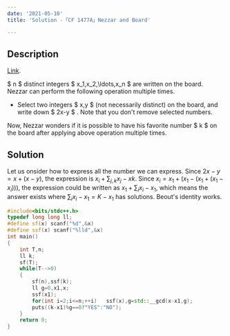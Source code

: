 ```yaml
---
date: '2021-05-10'
title: 'Solution -「CF 1477A」Nezzar and Board'

---
```


## Description

[Link](https://codeforces.com/contest/1477/problem/A).

$ n $ distinct integers $ x_1,x_2,\ldots,x_n $ are written on the board. Nezzar can perform the following operation multiple times.

- Select two integers $ x,y $ (not necessarily distinct) on the board, and write down $ 2x-y $ . Note that you don&#039;t remove selected numbers.

Now, Nezzar wonders if it is possible to have his favorite number $ k $ on the board after applying above operation multiple times.

## Solution

Let us onsider how to express all the number we can express.
Since $2x-y=x+(x-y)$, the expression is $x_{i}+\sum_{j,k}x_{j}-x{k}$.
Since $x_{i}=x_{1}+(x_{1}-(x_{1}+(x_{1}-x_{i})))$, the expression could be written as $x_{1}+\sum_{i}x_{i}-x_{1}$, which means the answer exists where $\sum_{i}x_{i}-x_{1}=K-x_{1}$ has solutions.
Beout's identity works.

```cpp
#include<bits/stdc++.h>
typedef long long ll;
#define sf(x) scanf("%d",&x)
#define ssf(x) scanf("%lld",&x)
int main()
{
	int T,n;
	ll k;
	sf(T);
	while(T-->0)
	{
		sf(n),ssf(k);
		ll g=0,x1,x;
		ssf(x1);
		for(int i=2;i<=n;++i)	ssf(x),g=std::__gcd(x-x1,g);
		puts((k-x1)%g==0?"YES":"NO");
	}
	return 0;
}
```
